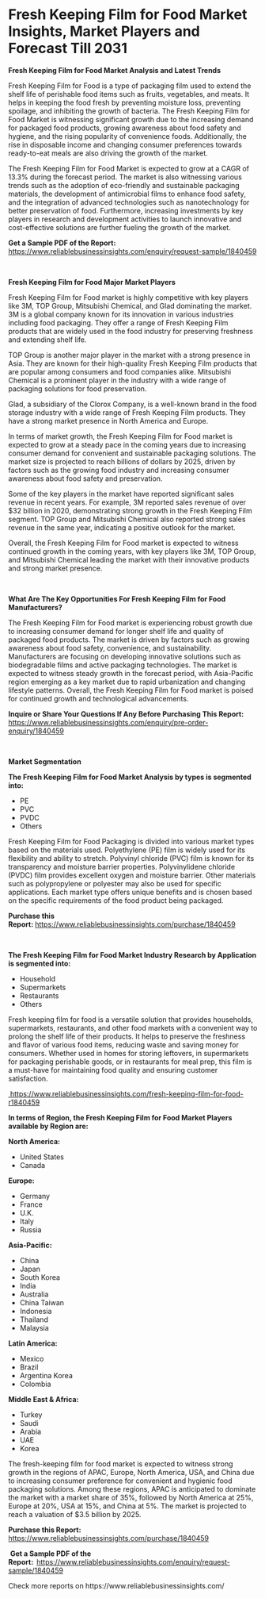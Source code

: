 <p><h1>Fresh Keeping Film for Food Market Insights, Market Players and Forecast Till 2031</h1></p><p><strong>Fresh Keeping Film for Food Market Analysis and Latest Trends</strong></p>
<p><p>Fresh Keeping Film for Food is a type of packaging film used to extend the shelf life of perishable food items such as fruits, vegetables, and meats. It helps in keeping the food fresh by preventing moisture loss, preventing spoilage, and inhibiting the growth of bacteria. The Fresh Keeping Film for Food Market is witnessing significant growth due to the increasing demand for packaged food products, growing awareness about food safety and hygiene, and the rising popularity of convenience foods. Additionally, the rise in disposable income and changing consumer preferences towards ready-to-eat meals are also driving the growth of the market.</p><p>The Fresh Keeping Film for Food Market is expected to grow at a CAGR of 13.3% during the forecast period. The market is also witnessing various trends such as the adoption of eco-friendly and sustainable packaging materials, the development of antimicrobial films to enhance food safety, and the integration of advanced technologies such as nanotechnology for better preservation of food. Furthermore, increasing investments by key players in research and development activities to launch innovative and cost-effective solutions are further fueling the growth of the market.</p></p>
<p><strong>Get a Sample PDF of the Report:&nbsp;</strong> <a href="https://www.reliablebusinessinsights.com/enquiry/request-sample/1840459">https://www.reliablebusinessinsights.com/enquiry/request-sample/1840459</a></p>
<p>&nbsp;</p>
<p><strong>Fresh Keeping Film for Food Major Market Players</strong></p>
<p><p>Fresh Keeping Film for Food market is highly competitive with key players like 3M, TOP Group, Mitsubishi Chemical, and Glad dominating the market. 3M is a global company known for its innovation in various industries including food packaging. They offer a range of Fresh Keeping Film products that are widely used in the food industry for preserving freshness and extending shelf life.</p><p>TOP Group is another major player in the market with a strong presence in Asia. They are known for their high-quality Fresh Keeping Film products that are popular among consumers and food companies alike. Mitsubishi Chemical is a prominent player in the industry with a wide range of packaging solutions for food preservation.</p><p>Glad, a subsidiary of the Clorox Company, is a well-known brand in the food storage industry with a wide range of Fresh Keeping Film products. They have a strong market presence in North America and Europe.</p><p>In terms of market growth, the Fresh Keeping Film for Food market is expected to grow at a steady pace in the coming years due to increasing consumer demand for convenient and sustainable packaging solutions. The market size is projected to reach billions of dollars by 2025, driven by factors such as the growing food industry and increasing consumer awareness about food safety and preservation.</p><p>Some of the key players in the market have reported significant sales revenue in recent years. For example, 3M reported sales revenue of over $32 billion in 2020, demonstrating strong growth in the Fresh Keeping Film segment. TOP Group and Mitsubishi Chemical also reported strong sales revenue in the same year, indicating a positive outlook for the market. </p><p>Overall, the Fresh Keeping Film for Food market is expected to witness continued growth in the coming years, with key players like 3M, TOP Group, and Mitsubishi Chemical leading the market with their innovative products and strong market presence.</p></p>
<p>&nbsp;</p>
<p><strong>What Are The Key Opportunities For Fresh Keeping Film for Food Manufacturers?</strong></p>
<p><p>The Fresh Keeping Film for Food market is experiencing robust growth due to increasing consumer demand for longer shelf life and quality of packaged food products. The market is driven by factors such as growing awareness about food safety, convenience, and sustainability. Manufacturers are focusing on developing innovative solutions such as biodegradable films and active packaging technologies. The market is expected to witness steady growth in the forecast period, with Asia-Pacific region emerging as a key market due to rapid urbanization and changing lifestyle patterns. Overall, the Fresh Keeping Film for Food market is poised for continued growth and technological advancements.</p></p>
<p><strong>Inquire or Share Your Questions If Any Before Purchasing This Report:</strong> <a href="https://www.reliablebusinessinsights.com/enquiry/pre-order-enquiry/1840459">https://www.reliablebusinessinsights.com/enquiry/pre-order-enquiry/1840459</a></p>
<p>&nbsp;</p>
<p><strong>Market Segmentation</strong></p>
<p><strong>The Fresh Keeping Film for Food Market Analysis by types is segmented into:</strong></p>
<p><ul><li>PE</li><li>PVC</li><li>PVDC</li><li>Others</li></ul></p>
<p><p>Fresh Keeping Film for Food Packaging is divided into various market types based on the materials used. Polyethylene (PE) film is widely used for its flexibility and ability to stretch. Polyvinyl chloride (PVC) film is known for its transparency and moisture barrier properties. Polyvinylidene chloride (PVDC) film provides excellent oxygen and moisture barrier. Other materials such as polypropylene or polyester may also be used for specific applications. Each market type offers unique benefits and is chosen based on the specific requirements of the food product being packaged.</p></p>
<p><strong>Purchase this Report:&nbsp;</strong><a href="https://www.reliablebusinessinsights.com/purchase/1840459">https://www.reliablebusinessinsights.com/purchase/1840459</a></p>
<p>&nbsp;</p>
<p><strong>The Fresh Keeping Film for Food Market Industry Research by Application is segmented into:</strong></p>
<p><ul><li>Household</li><li>Supermarkets</li><li>Restaurants</li><li>Others</li></ul></p>
<p><p>Fresh keeping film for food is a versatile solution that provides households, supermarkets, restaurants, and other food markets with a convenient way to prolong the shelf life of their products. It helps to preserve the freshness and flavor of various food items, reducing waste and saving money for consumers. Whether used in homes for storing leftovers, in supermarkets for packaging perishable goods, or in restaurants for meal prep, this film is a must-have for maintaining food quality and ensuring customer satisfaction.</p></p>
<p><a href="https://www.reliablebusinessinsights.com/fresh-keeping-film-for-food-r1840459">&nbsp;https://www.reliablebusinessinsights.com/fresh-keeping-film-for-food-r1840459</a></p>
<p><strong>In terms of Region, the Fresh Keeping Film for Food Market Players available by Region are:</strong></p>
<p>
    <p> <strong> North America: </strong>
        <ul>
            <li>United States</li>
            <li>Canada</li>
        </ul>
        </p> 
    <p> <strong> Europe: </strong>
        <ul>
            <li>Germany</li>
            <li>France</li>
            <li>U.K.</li>
            <li>Italy</li>
            <li>Russia</li>
        </ul>
        </p> 
    <p> <strong> Asia-Pacific: </strong>
        <ul>
            <li>China</li>
            <li>Japan</li>
            <li>South Korea</li>
            <li>India</li>
            <li>Australia</li>
            <li>China Taiwan</li>
            <li>Indonesia</li>
            <li>Thailand</li>
            <li>Malaysia</li>
        </ul>
        </p> 
    <p> <strong> Latin America: </strong>
        <ul>
            <li>Mexico</li>
            <li>Brazil</li>
            <li>Argentina Korea</li>
            <li>Colombia</li>
        </ul>
        </p> 
    <p> <strong> Middle East & Africa: </strong>
        <ul>
            <li>Turkey</li>
            <li>Saudi</li>
            <li>Arabia</li>
            <li>UAE</li>
            <li>Korea</li>
        </ul>
    </p>
    </p>
<p><p>The fresh-keeping film for food market is expected to witness strong growth in the regions of APAC, Europe, North America, USA, and China due to increasing consumer preference for convenient and hygienic food packaging solutions. Among these regions, APAC is anticipated to dominate the market with a market share of 35%, followed by North America at 25%, Europe at 20%, USA at 15%, and China at 5%. The market is projected to reach a valuation of $3.5 billion by 2025.</p></p>
<p><strong>Purchase this Report: </strong><a href="https://www.reliablebusinessinsights.com/purchase/1840459">https://www.reliablebusinessinsights.com/purchase/1840459</a></p>
<p>&nbsp;<strong>Get a Sample PDF of the Report:&nbsp;&nbsp;</strong><a href="https://www.reliablebusinessinsights.com/enquiry/request-sample/1840459">https://www.reliablebusinessinsights.com/enquiry/request-sample/1840459</a></p>
<p><strong></strong></p>
<p>Check more reports on https://www.reliablebusinessinsights.com/</p>